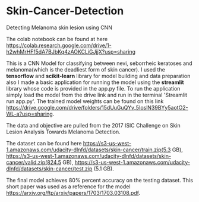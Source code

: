 # Skin-Cancer-Detection
Detecting Melanoma skin lesion using CNN

The colab notebook can be found at here https://colab.research.google.com/drive/1-h2whMrHFf5dA7BJbKq4zAOKCLiGJjjX?usp=sharing

This is a CNN Model for classifying between nevi, seborrheic keratoses and melanoma(which is the deadliest form of skin cancer). I used the **tensorflow** and **scikit-learn** library for model building and data preparation also I made a basic application for running the model using the **streamlit** library whose code is provided in the app.py file. 
To run the application simply load the model from the drive link and run in the terminal 'Streamlit run app.py'.
The trained model weights can be found on this link https://drive.google.com/drive/folders/15dUuGuQYv_5IoslN39BYy5aotO2-WL-a?usp=sharing.

The data and objective are pulled from the 2017 ISIC Challenge on Skin Lesion Analysis Towards Melanoma Detection. 

The dataset can be found here https://s3-us-west-1.amazonaws.com/udacity-dlnfd/datasets/skin-cancer/train.zip(5.3 GB), https://s3-us-west-1.amazonaws.com/udacity-dlnfd/datasets/skin-cancer/valid.zip(824.5 GB), https://s3-us-west-1.amazonaws.com/udacity-dlnfd/datasets/skin-cancer/test.zip (5.1 GB). 

The final model achieves 80% percent accuracy on the testing dataset. This short paper was used as a reference for the model https://arxiv.org/ftp/arxiv/papers/1703/1703.03108.pdf.

